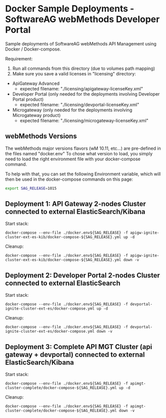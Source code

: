 # Docker Sample Deployments - SoftwareAG webMethods Developer Portal

Sample deployments of SoftwareAG webMethods API Management using Docker / Docker-compose.

Requirement: 

1) Run all commands from this directory (due to volumes path mapping)
2) Make sure you save a valid licenses in "licensing" directory:
 - ApiGateway Advanced
   - expected filename: "./licensing/apigateway-licenseKey.xml"
 - Developer Portal (only needed for the deployments involving Developer Portal product)
   - expected filename: "./licensing/devportal-licenseKey.xml"
 - Microgateway (only needed for the deployments involving Microgateway product)
   - expected filename: "./licensing/microgateway-licenseKey.xml"

## webMethods Versions

The webMethods major versions flavors (wM 10.11, etc...) are pre-defined in the files named "docker.env<version>"
To chose what version to load, you simply need to load the right environment file with your docker-compose command.

To help with that, you can set the following Environment variable, which will then be used in the docker-compose commands on this page:

```bash
export SAG_RELEASE=1015
```

## Deployment 1: API Gateway 2-nodes Cluster connected to external ElasticSearch/Kibana 

Start stack:

```
docker-compose --env-file ./docker.env${SAG_RELEASE} -f apigw-ignite-cluster-ext-es-kib/docker-compose-${SAG_RELEASE}.yml up -d
```

Cleanup:

```
docker-compose --env-file ./docker.env${SAG_RELEASE} -f apigw-ignite-cluster-ext-es-kib/docker-compose-${SAG_RELEASE}.yml down -v
```

## Deployment 2: Developer Portal 2-nodes Cluster connected to external ElasticSearch

Start stack:

```
docker-compose --env-file ./docker.env${SAG_RELEASE} -f devportal-ignite-cluster-ext-es/docker-compose.yml up -d
```

Cleanup:

```
docker-compose --env-file ./docker.env${SAG_RELEASE} -f devportal-ignite-cluster-ext-es/docker-compose.yml down -v
```

## Deployment 3: Complete API MGT Cluster (api gateway + devportal) connected to external ElasticSearch/Kibana 

Start stack:

```
docker-compose --env-file ./docker.env${SAG_RELEASE} -f apimgt-cluster-complete/docker-compose-${SAG_RELEASE}.yml up -d
```

Cleanup:

```
docker-compose --env-file ./docker.env${SAG_RELEASE} -f apimgt-cluster-complete/docker-compose-${SAG_RELEASE}.yml down -v
```
